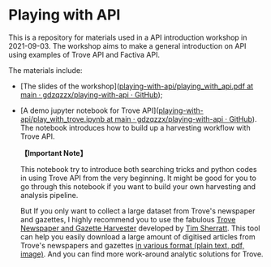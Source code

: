 # Playing with API

This is a repository for materials used in a API introduction workshop in 2021-09-03. The workshop aims to make a general introduction on API using examples of Trove API and Factiva API.

The materials include:

- [The slides of the workshop]([playing-with-api/playing_with_api.pdf at main · gdzqzzx/playing-with-api · GitHub](https://github.com/gdzqzzx/playing-with-api/blob/main/playing_with_api.pdf));

- [A demo jupyter notebook for Trove API]([playing-with-api/play_with_trove.ipynb at main · gdzqzzx/playing-with-api · GitHub](https://github.com/gdzqzzx/playing-with-api/blob/main/play_with_trove.ipynb)). The notebook introduces how to build up a harvesting workflow with Trove API.
  
  **【Important Note】**
  
  This notebook try to introduce both searching tricks and python codes in using Trove API from the very beginning. It might be good for you to go through  this notebook if you want to build your own harvesting and analysis pipeline.
  
  But If you only want to collect a large dataset from Trove's newspaper and gazettes, I highly recommend you to use the fabulous [Trove Newspaper and Gazette Harvester](https://github.com/GLAM-Workbench/trove-newspaper-harvester/tree/29064f080db5a5ad7843655d5aaac869155b03a4) developed by [Tim Sherratt](https://timsherratt.org/). This tool can help you easily download a large amount of digitised articles from Trove's newspapers and  gazettes <u>in various format (plain text, pdf, image)</u>. And you can find more work-around analytic solutions for Trove.